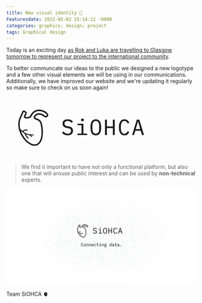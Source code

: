 ```yaml
---
title: New visual identity 🎨󠁢󠁳󠁣󠁴󠁿
Featuresdate: 2022-05-02 15:14:12 -0000
categories: graphics; design; project
tags: Graphical design
---
```

Today is an exciting day [as Rok and Luka are travelling to Glasgow tomorrow to represent our project to the international community](https://siohca.um.si/posts/see-you-in-Glasgow). 

To better communcate our ideas to the public we designed a new logotype and a few other visual elements we will be using in our communications. Additionally, we have improved our website and we're updating it regularly so make sure to check on us soon again! 

<svg xmlns="http://www.w3.org/2000/svg" width="400" height="auto" fill="currentColor" viewBox="0 0 1042 418" preserveAspectRatio="xMidYMid meet" xmlns:v="https://vecta.io/nano"><path d="M216.5 94c-11.6 1.8-19.5 5-30.3 12.7-7.5 5.3-13.1 12.1-17.9 21.8-4.7 9.3-7.6 12.2-14.3 14.2-7.3 2.2-20.4 2.4-22.4.3-1.3-1.3-1.4-1.9-.2-4 8-14.7 8.6-16.2 8.6-21.8 0-5.3-.2-5.7-4.8-10.2-6-5.8-14.6-8.9-19.2-7-3.6 1.5-5.7 4.7-10.4 16.3-2 4.9-7 16.1-11 25-9.9 21.7-12.5 33.1-12.6 53.4-.1 52 33.5 110.6 78.3 136.6 12.6 7.3 22 10 34.7 10.1 8.6 0 11.5-.4 16.2-2.2C245 325.8 259.5 274 248.4 206c-5.4-33.2-13.7-44.1-40.5-52.9-8.9-2.9-10.6-4.8-9-10 2.3-7.8 12.7-14 24.8-14.9 10.3-.7 19.1 2.3 29.6 10.1 4.4 3.3 9.5 6.6 11.3 7.3 8.6 3.6 18.5 0 22.4-8.1s1.4-15.4-8.2-24c-11.1-10-28.1-17.4-44.8-19.4-9.2-1.2-10.2-1.2-17.5-.1zm27.5 12c10.8 3.1 22.4 9.4 29.2 16.1 6.4 6.3 7.1 8.8 3.6 12.6-3.6 3.9-7.1 3-16.6-3.9-14.3-10.3-27.4-14.2-41.1-12.1-20.8 3.2-35.1 19.3-29.5 33.2 1.8 4.7 6.2 7.7 15.4 10.6 13.9 4.5 22.3 10.4 26.7 18.9 8.4 16.4 13.2 68 8.8 94.1-2 12.4-7.1 27.6-11.6 35.1-4.9 8.1-14.5 16.7-21.6 19.4-19.8 7.5-50.4-6.8-75-35.1-12.1-13.9-25.6-36.3-30.9-51l-1.4-4.2 3.2 2.6c1.8 1.5 7.6 5.5 12.8 9.1 10.2 6.9 11.3 8.1 14 16.2 2.5 7 6.6 12.9 13.6 19.3 4.3 3.9 6.3 5.1 8.3 4.9 4.7-.5 3.6-3.3-4.3-10.8-6.8-6.5-12.7-15.2-11.3-16.7.4-.3 2.4.1 4.5 1 2.1.8 7.6 2.1 12.2 2.8 8.3 1.3 8.3 1.3 14 7.2 4.4 4.4 6.3 5.8 8.1 5.5 3.9-.5 3.6-3.8-.7-7.5-2.1-1.7-3.5-3.5-3.2-3.9.4-.4 4.1-.1 8.3.5 4.1.7 7.9 1 8.5.6 1.7-1 1.1-5.2-.7-6-1-.4-8.5-1.1-16.8-1.5-17.6-1-23.9-2.2-32-6-6.8-3.2-20.5-11.8-20.5-12.8 0-.4 2.1-2.2 4.5-4 4.4-3.4 4.5-3.4 14.1-3 8.1.2 9.9 0 10.7-1.3 2-3.2.1-4.7-6.7-5.4-10.7-1.2-16.5 0-22.5 4.6-2.9 2.1-6.1 3.9-7 3.9s-4.7-2.8-8.5-6.3c-6.1-5.6-6.9-6.8-8.3-12.2-2.3-9.5-2.8-34.2-.9-45.2 1.8-10.6 4-16.7 12.9-35.8 3.5-7.7 7.7-17.3 9.3-21.4 1.6-4 3.4-7.6 4.2-7.8 1.9-.8 7 1.7 9.2 4.4 2.3 3 1.6 5.6-4.3 15.6-5.1 8.8-5.5 14.2-1.2 18.7 3.7 3.9 8.4 5.3 17 5.3 13.1-.1 24-3.5 29.2-9.1 1.3-1.4 4.5-6.7 7.1-11.6 8.2-16 21.1-25.9 38.7-29.6 6-1.3 20-.3 28.5 2zm273.6 51.1c-2.2 1.7-2.6 2.8-2.6 6.9 0 6.1 3 9 9.5 9s9.5-2.9 9.5-9-3-9-9.5-9c-2.8 0-5.1.7-6.9 2.1zM411.4 161c-10.7 2.3-20.2 10-22.4 18.2-1.6 5.8-1.6 14.6 0 20.1 2.5 9 11.7 16.3 23.5 18.6 2.8.6 8.8 1.7 13.4 2.6 15.3 3 20.1 7.2 20.1 17.8 0 7.2-1.7 11.3-6.2 15.3-4.5 3.9-12 5.8-20.2 5.2-8.2-.7-14.4-3.6-21.1-9.8l-5.4-5.2-2.8 2c-1.5 1.1-3.7 2.9-4.7 4.1-1.9 2.1-1.9 2.2 3.5 7.5 9 8.7 19.4 12.6 33.4 12.6 13.8 0 24.9-4.5 31.2-12.8 4-5.3 5.3-9.8 5.3-18.6 0-9.7-1.6-14.3-7-19.7-5.5-5.5-11.9-8.1-25.2-10.4-13-2.2-17.9-4-21.7-7.9-7.7-8-5.6-21.6 4.3-26.9 3.4-1.8 5.7-2.2 13.6-2.2 10.9.1 15.5 1.8 22.7 8.7l4.1 4 4.3-3.9 4.2-4-2.1-3c-2.6-3.6-10-8.6-16.2-10.9-5.2-1.8-22.5-2.7-28.6-1.4zm194.4.3C588 166.4 580 182.9 580 215c0 29.1 6.2 44.5 20.8 51.7 5.1 2.5 6.8 2.8 15.7 2.8s10.6-.3 15.7-2.8c14.9-7.3 21.1-22.5 21.1-51.7 0-29.1-6.2-44.4-21-51.7-6.6-3.2-18.8-4.1-26.5-2zm19.7 11.6c5.3 2.4 9.9 7.7 12.1 14.3 1.6 4.6 1.9 8.4 1.9 27.8 0 25.2-.9 30-6.9 36.7-7.4 8.5-21.2 9.7-29.6 2.6-7.4-6.2-10-16.4-10-38.7 0-22.8 2.4-33 9.3-39.4 5.4-5.1 16-6.6 23.2-3.3zm177.2-11.5c-13.6 3.8-22.5 16.3-25.8 35.9-1.5 9.2-.6 35.4 1.5 42.9 3.6 13.2 10 21.9 19.4 26.5 5.2 2.5 6.7 2.8 16.2 2.8 9.4 0 11-.3 15.5-2.7 5.9-3.1 11.2-8.4 14.9-15l2.7-4.7-5-2.5c-6.2-3.2-6.7-3.2-7.5-.2-1 4-9.1 12.1-13.4 13.4-8 2.4-16.2.9-21.8-4-7.6-6.7-10.4-17.1-10.4-38.8s2.8-32.1 10.4-38.8c5.6-4.9 13.8-6.4 21.8-4 4.3 1.3 12.4 9.4 13.4 13.4.8 3 1.3 3 7.5-.1l5-2.6-2.3-4.1c-3.7-6.6-9.7-12.7-15.2-15.5-6.2-3.2-19.2-4.1-26.9-1.9zM680 215v53h6.5 6.5v-24-24h20.5H734v24 24h6.5 6.5v-53-53h-6.5-6.5v23.5V209h-20.5H693v-23.5V162h-6.5-6.5v53zm218.1-49.8L867 267.4c0 .3 2.9.6 6.5.6h6.4l3.1-10.3 4.6-15 1.6-4.7 18.5.2 18.6.3 4.2 14.3c2.3 7.8 4.5 14.5 4.8 14.8.2.3 3.3.4 6.9.2l6.4-.3-16.1-52.5-16.2-52.5-8.5-.3-8.6-.3-1.1 3.3zm17.4 35.8l7.2 24.7c.4 1-3 1.3-15.2 1.3-15.4 0-15.6 0-15-2.1.4-1.2 3.6-12.1 7.1-24.3 7.6-26.3 7.2-25.2 8.3-24 .5.5 3.9 11.5 7.6 24.4zM490 195v5h14 14v29 29h-14-14v5 5h33.5H557v-5-5h-13-13v-34-34h-20.5H490v5z"/></svg>

> We find it important to have not only a functional platform, but also one that will arouse public interest and can be used by **non-technical** experts. 

![New social media preview](assets/img/graphics/social-media-preview-background.jpg)

Team SiOHCA 🫀
